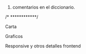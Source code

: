 1) comentarios en el diccionario.

/* ************/

Carta

Graficos

Responsive y otros detalles frontend